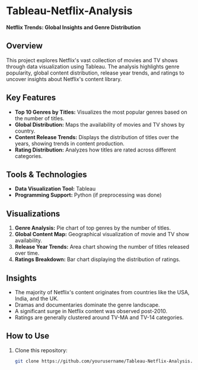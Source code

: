 # Tableau-Netflix-Analysis  
**Netflix Trends: Global Insights and Genre Distribution**

## Overview  
This project explores Netflix's vast collection of movies and TV shows through data visualization using Tableau. The analysis highlights genre popularity, global content distribution, release year trends, and ratings to uncover insights about Netflix's content library.

## Key Features  
- **Top 10 Genres by Titles:** Visualizes the most popular genres based on the number of titles.  
- **Global Distribution:** Maps the availability of movies and TV shows by country.  
- **Content Release Trends:** Displays the distribution of titles over the years, showing trends in content production.  
- **Rating Distribution:** Analyzes how titles are rated across different categories.  

## Tools & Technologies  
- **Data Visualization Tool:** Tableau  
- **Programming Support:** Python (if preprocessing was done)

## Visualizations  
1. **Genre Analysis:** Pie chart of top genres by the number of titles.  
2. **Global Content Map:** Geographical visualization of movie and TV show availability.  
3. **Release Year Trends:** Area chart showing the number of titles released over time.  
4. **Ratings Breakdown:** Bar chart displaying the distribution of ratings.  

## Insights  
- The majority of Netflix's content originates from countries like the USA, India, and the UK.  
- Dramas and documentaries dominate the genre landscape.  
- A significant surge in Netflix content was observed post-2010.  
- Ratings are generally clustered around TV-MA and TV-14 categories.

## How to Use  
1. Clone this repository:  
   ```bash
   git clone https://github.com/yourusername/Tableau-Netflix-Analysis.git

